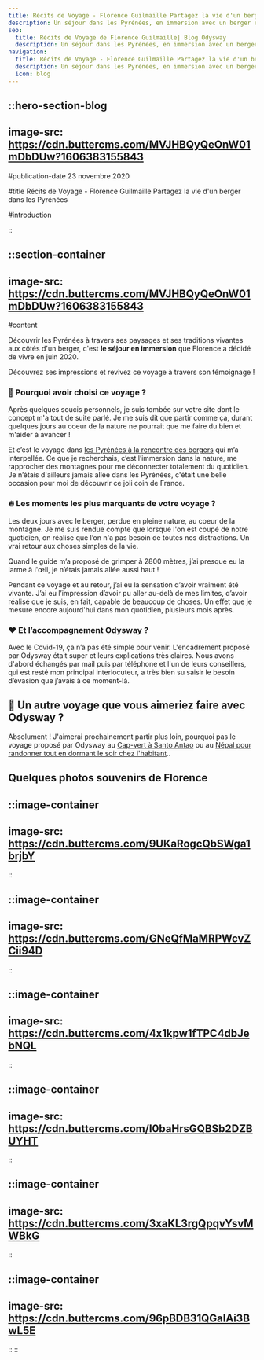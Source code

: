 ```yaml
---
title: Récits de Voyage - Florence Guilmaille Partagez la vie d'un berger dans les Pyrénées
description: Un séjour dans les Pyrénées, en immersion avec un berger et ses troupeaux. Découvrez le témoignage de Florence !
seo:
  title: Récits de Voyage de Florence Guilmaille| Blog Odysway
  description: Un séjour dans les Pyrénées, en immersion avec un berger et ses troupeaux. Découvrez le témoignage de Florence !
navigation:
  title: Récits de Voyage - Florence Guilmaille Partagez la vie d'un berger dans les Pyrénées
  description: Un séjour dans les Pyrénées, en immersion avec un berger et ses troupeaux. Découvrez le témoignage de Florence !
  icon: blog
---
```


::hero-section-blog
---
image-src: https://cdn.buttercms.com/MVJHBQyQeOnW01mDbDUw?1606383155843
---
#publication-date
23 novembre 2020

#title
Récits de Voyage - Florence Guilmaille Partagez la vie d'un berger dans les Pyrénées

#introduction

::

::section-container
---
image-src: https://cdn.buttercms.com/MVJHBQyQeOnW01mDbDUw?1606383155843
---
#content
  

Découvrir les Pyrénées à travers ses paysages et ses traditions vivantes aux côtés d'un berger, c'est **le séjour en immersion** que Florence a décidé de vivre en juin 2020.

Découvrez ses impressions et revivez ce voyage à travers son témoignage !

### **🤗 Pourquoi avoir choisi ce voyage ?**

Après quelques soucis personnels, je suis tombée sur votre site dont le concept m'a tout de suite parlé. Je me suis dit que partir comme ça, durant quelques jours au coeur de la nature ne pourrait que me faire du bien et m'aider à avancer !

Et c’est le voyage dans [les Pyrénées à la rencontre des bergers](https://odysway.com/voyages/sejour-berger-bearn?utm_source=Blog&utm_medium=Post&utm_campaign=Recit_Florence) qui m’a interpellée. Ce que je recherchais, c’est l’immersion dans la nature, me rapprocher des montagnes pour me déconnecter totalement du quotidien. Je n’étais d'ailleurs jamais allée dans les Pyrénées, c'était une belle occasion pour moi de découvrir ce joli coin de France.

### **🔥 Les moments les plus marquants de votre voyage ?**

Les deux jours avec le berger, perdue en pleine nature, au coeur de la montagne. Je me suis rendue compte que lorsque l'on est coupé de notre quotidien, on réalise que l’on n'a pas besoin de toutes nos distractions. Un vrai retour aux choses simples de la vie.

Quand le guide m’a proposé de grimper à 2800 mètres, j’ai presque eu la larme à l'œil, je n’étais jamais allée aussi haut !

Pendant ce voyage et au retour, j’ai eu la sensation d’avoir vraiment été vivante. J’ai eu l’impression d’avoir pu aller au-delà de mes limites, d’avoir réalisé que je suis, en fait, capable de beaucoup de choses. Un effet que je mesure encore aujourd'hui dans mon quotidien, plusieurs mois après.

### **❤️ Et l’accompagnement Odysway ?**

Avec le Covid-19, ça n’a pas été simple pour venir. L'encadrement proposé par Odysway était super et leurs explications très claires. Nous avons d'abord échangés par mail puis par téléphone et l'un de leurs conseillers, qui est resté mon principal interlocuteur, a très bien su saisir le besoin d’évasion que j’avais à ce moment-là.

## **🧐 Un autre voyage que vous aimeriez faire avec Odysway ?**

Absolument ! J'aimerai prochainement partir plus loin, pourquoi pas le voyage proposé par Odysway au [Cap-vert à Santo Antao](https://odysway.com/voyages/trek-chez-lhabitant-cap-vert) ou au [Népal pour randonner tout en dormant le soir chez l'habitant](https://odysway.com/voyages/trek-chez-lhabitant-nepal)..

## **Quelques photos souvenirs de Florence**

::image-container
---
image-src: https://cdn.buttercms.com/9UKaRogcQbSWga1brjbY
---
::

::image-container
---
image-src: https://cdn.buttercms.com/GNeQfMaMRPWcvZCii94D
---
::

::image-container
---
image-src: https://cdn.buttercms.com/4x1kpw1fTPC4dbJebNQL
---
::

::image-container
---
image-src: https://cdn.buttercms.com/I0baHrsGQBSb2DZBUYHT
---
::

::image-container
---
image-src: https://cdn.buttercms.com/3xaKL3rgQpqvYsvMWBkG
---
::

::image-container
---
image-src: https://cdn.buttercms.com/96pBDB31QGalAi3BwL5E
---
::
::
